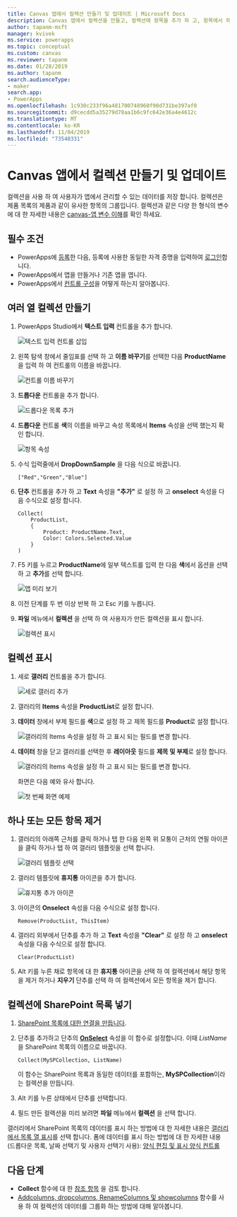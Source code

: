 ```yaml
---
title: Canvas 앱에서 컬렉션 만들기 및 업데이트 | Microsoft Docs
description: Canvas 앱에서 컬렉션을 만들고, 컬렉션에 항목을 추가 하 고, 항목에서 하나 또는 모든 항목을 제거 합니다.
author: tapanm-msft
manager: kvivek
ms.service: powerapps
ms.topic: conceptual
ms.custom: canvas
ms.reviewer: tapanm
ms.date: 01/28/2019
ms.author: tapanm
search.audienceType:
- maker
search.app:
- PowerApps
ms.openlocfilehash: 1c930c233f96a481700748960f90d731be397af0
ms.sourcegitcommit: d9cecdd5a35279d78aa1b6c9fc642e36a4e4612c
ms.translationtype: MT
ms.contentlocale: ko-KR
ms.lasthandoff: 11/04/2019
ms.locfileid: "73540331"
---
```

# <a name="create-and-update-a-collection-in-a-canvas-app"></a>Canvas 앱에서 컬렉션 만들기 및 업데이트

컬렉션을 사용 하 여 사용자가 앱에서 관리할 수 있는 데이터를 저장 합니다. 컬렉션은 제품 목록의 제품과 같이 유사한 항목의 그룹입니다. 컬렉션과 같은 다양 한 형식의 변수에 대 한 자세한 내용은 [canvas-앱 변수 이해](working-with-variables.md)를 확인 하세요.

## <a name="prerequisites"></a>필수 조건

- PowerApps에 [등록](../signup-for-powerapps.md)한 다음, 등록에 사용한 동일한 자격 증명을 입력하여 [로그인](https://make.powerapps.com?utm_source=padocs&utm_medium=linkinadoc&utm_campaign=referralsfromdoc)합니다.
- PowerApps에서 앱을 만들거나 기존 앱을 엽니다.
- PowerApps에서 [컨트롤 구성](add-configure-controls.md)을 어떻게 하는지 알아봅니다.

## <a name="create-a-multicolumn-collection"></a>여러 열 컬렉션 만들기

1. PowerApps Studio에서 **텍스트 입력** 컨트롤을 추가 합니다.

    ![텍스트 입력 컨트롤 삽입](./media/create-update-collection/add-textbox.png)

1. 왼쪽 탐색 창에서 줄임표를 선택 하 고 **이름 바꾸기**를 선택한 다음 **ProductName**을 입력 하 여 컨트롤의 이름을 바꿉니다.

    ![컨트롤 이름 바꾸기](./media/create-update-collection/rename-textbox.png)

1. **드롭다운** 컨트롤을 추가 합니다.

    ![드롭다운 목록 추가](./media/create-update-collection/add-dropdown.png)

1. **드롭다운** 컨트롤 **색**의 이름을 바꾸고 속성 목록에서 **Items** 속성을 선택 했는지 확인 합니다.

    ![항목 속성](./media/create-update-collection/items-property.png)

1. 수식 입력줄에서 **DropDownSample** 을 다음 식으로 바꿉니다.

    `["Red","Green","Blue"]`

1. **단추** 컨트롤을 추가 하 고 **Text** 속성을 **"추가"** 로 설정 하 고 **onselect** 속성을 다음 수식으로 설정 합니다.

    ```powerapps-dot
    Collect(
        ProductList,
        {
            Product: ProductName.Text,
            Color: Colors.Selected.Value
        }
    )
    ```

1. F5 키를 누르고 **ProductName**에 일부 텍스트를 입력 한 다음 **색**에서 옵션을 선택 하 고 **추가**를 선택 합니다.

    ![앱 미리 보기](./media/create-update-collection/preview-add.png)

1. 이전 단계를 두 번 이상 반복 하 고 Esc 키를 누릅니다.

1. **파일** 메뉴에서 **컬렉션** 을 선택 하 여 사용자가 만든 컬렉션을 표시 합니다.

    ![컬렉션 표시](./media/create-update-collection/show-collection.png)

## <a name="show-a-collection"></a>컬렉션 표시

1. 세로 **갤러리** 컨트롤을 추가 합니다.

    ![세로 갤러리 추가](./media/create-update-collection/add-gallery.png)

1. 갤러리의 **Items** 속성을 **ProductList**로 설정 합니다.

1. **데이터** 창에서 부제 필드를 **색**으로 설정 하 고 제목 필드를 **Product**로 설정 합니다.

    ![갤러리의 Items 속성을 설정 하 고 표시 되는 필드를 변경 합니다.](./media/create-update-collection/configure-gallery.png)

1. **데이터** 창을 닫고 갤러리를 선택한 후 **레이아웃** 필드를 **제목 및 부제**로 설정 합니다.

    ![갤러리의 Items 속성을 설정 하 고 표시 되는 필드를 변경 합니다.](./media/create-update-collection/change-layout.png)

    화면은 다음 예와 유사 합니다.

    ![첫 번째 화면 예제](./media/create-update-collection/screen-example1.png)

## <a name="remove-one-or-all-items"></a>하나 또는 모든 항목 제거

1. 갤러리의 아래쪽 근처를 클릭 하거나 탭 한 다음 왼쪽 위 모퉁이 근처의 연필 아이콘을 클릭 하거나 탭 하 여 갤러리 템플릿을 선택 합니다.

    ![갤러리 템플릿 선택](./media/create-update-collection/select-template.png)

1. 갤러리 템플릿에 **휴지통** 아이콘을 추가 합니다.

    ![휴지통 추가 아이콘](./media/create-update-collection/trash-icon.png)

1. 아이콘의 **Onselect** 속성을 다음 수식으로 설정 합니다.

    `Remove(ProductList, ThisItem)`

1. 갤러리 외부에서 단추를 추가 하 고 **Text** 속성을 **"Clear"** 로 설정 하 고 **onselect** 속성을 다음 수식으로 설정 합니다.

    `Clear(ProductList)`

1. Alt 키를 누른 채로 항목에 대 한 **휴지통** 아이콘을 선택 하 여 컬렉션에서 해당 항목을 제거 하거나 **지우기** 단추를 선택 하 여 컬렉션에서 모든 항목을 제거 합니다.

## <a name="put-a-sharepoint-list-into-a-collection"></a>컬렉션에 SharePoint 목록 넣기

1. [SharePoint 목록에 대한 연결을 만듭니다](connections/connection-sharepoint-online.md#create-a-connection).

1. 단추를 추가하고 단추의 **[OnSelect](controls/properties-core.md)** 속성을 이 함수로 설정합니다. 이때 *ListName*을 SharePoint 목록의 이름으로 바꿉니다.<br>

    `Collect(MySPCollection, ListName)`

    이 함수는 SharePoint 목록과 동일한 데이터를 포함하는, **MySPCollection**이라는 컬렉션을 만듭니다.

1. Alt 키를 누른 상태에서 단추를 선택합니다.

1. 필드 만든 컬렉션을 미리 보려면 **파일** 메뉴에서 **컬렉션** 을 선택 합니다.

갤러리에서 SharePoint 목록의 데이터를 표시 하는 방법에 대 한 자세한 내용은 [갤러리에서 목록 열 표시](connections/connection-sharepoint-online.md#show-list-columns-in-a-gallery)를 선택 합니다. 폼에 데이터를 표시 하는 방법에 대 한 자세한 내용 (드롭다운 목록, 날짜 선택기 및 사용자 선택기 사용): [양식 편집 및 표시 양식 컨트롤](controls/control-form-detail.md)

## <a name="next-steps"></a>다음 단계

- **Collect** 함수에 대 한 [참조 항목](functions/function-clear-collect-clearcollect.md) 을 검토 합니다.
- [Addcolumns, dropcolumns, RenameColumns 및 showcolumns](functions/function-table-shaping.md) 함수를 사용 하 여 컬렉션의 데이터를 그룹화 하는 방법에 대해 알아봅니다.
